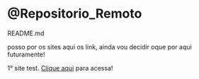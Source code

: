 # @Repositorio_Remoto

README.md
<p>posso por os sites aqui os link, ainda vou decidir oque por aqui futuramente!</p>

<p>1° site test. <a href="https://kaikym001.github.io/-Repositorio_Remoto/Local_Treino_Code!/teste.html">Clique aqui</a> para acessa!</p>


